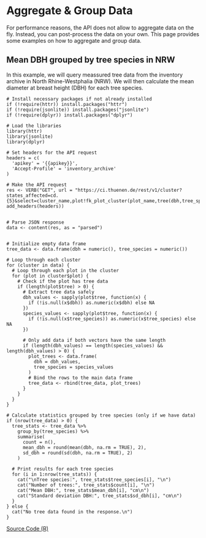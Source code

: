 <script setup>
  let apikey = 'eyJhbGciOiJIUzI1NiIsInR5cCI6IkpXVCJ9.ewogICJyb2xlIjogImFub24iLAogICJpc3MiOiAiVEZNIiwKICAiaWF0IjogMTczOTkxOTYwMCwKICAiZXhwIjogMTg5NzY4NjAwMAp9.L28Sk6wzRLoUh1wLz_TjeY_rtUp3UX3-6UttadUEoC0';
  //apikey = "[apikey]";
</script>

# Aggregate & Group Data

For performance reasons, the API does not allow to aggregate data on the fly. Instead, you can post-process the data on your own. This page provides some examples on how to aggregate and group data.



## Mean DBH grouped by tree species in NRW

In this example, we will query meassured tree data from the inventory archive in North Rhine-Westphalia (NRW). We will then calculate the mean diameter at breast height (DBH) for each tree species.

```R-vue
# Install necessary packages if not already installed
if (!require(httr)) install.packages("httr")
if (!require(jsonlite)) install.packages("jsonlite")
if (!require(dplyr)) install.packages("dplyr")

# Load the libraries
library(httr)
library(jsonlite)
library(dplyr)

# Set headers for the API request
headers = c(
  'apikey' = '{{apikey}}',
  'Accept-Profile' = 'inventory_archive'
)

# Make the API request
res <- VERB("GET", url = "https://ci.thuenen.de/rest/v1/cluster?states_affected=cd.{5}&select=cluster_name,plot!fk_plot_cluster(plot_name,tree(dbh,tree_species))&plot.tree.dbh=not.is.null", add_headers(headers))


# Parse JSON response
data <- content(res, as = "parsed")


# Initialize empty data frame
tree_data <- data.frame(dbh = numeric(), tree_species = numeric())

# Loop through each cluster
for (cluster in data) {
  # Loop through each plot in the cluster
  for (plot in cluster$plot) {
    # Check if the plot has tree data
    if (length(plot$tree) > 0) {
      # Extract tree data safely
      dbh_values <- sapply(plot$tree, function(x) {
        if (!is.null(x$dbh)) as.numeric(x$dbh) else NA
      })
      species_values <- sapply(plot$tree, function(x) {
        if (!is.null(x$tree_species)) as.numeric(x$tree_species) else NA
      })
      
      # Only add data if both vectors have the same length
      if (length(dbh_values) == length(species_values) && length(dbh_values) > 0) {
        plot_trees <- data.frame(
          dbh = dbh_values,
          tree_species = species_values
        )
        # Bind the rows to the main data frame
        tree_data <- rbind(tree_data, plot_trees)
      }
    }
  }
}

# Calculate statistics grouped by tree species (only if we have data)
if (nrow(tree_data) > 0) {
  tree_stats <- tree_data %>%
    group_by(tree_species) %>%
    summarise(
      count = n(),
      mean_dbh = round(mean(dbh, na.rm = TRUE), 2),
      sd_dbh = round(sd(dbh, na.rm = TRUE), 2)
    )

  # Print results for each tree species
  for (i in 1:nrow(tree_stats)) {
    cat("\nTree species:", tree_stats$tree_species[i], "\n")
    cat("Number of trees:", tree_stats$count[i], "\n")
    cat("Mean DBH:", tree_stats$mean_dbh[i], "cm\n")
    cat("Standard deviation DBH:", tree_stats$sd_dbh[i], "cm\n")
  }
} else {
  cat("No tree data found in the response.\n")
}
```

[Source Code (R)](https://github.com/Thuenen-Forest-Ecosystems/TFM-Documentation/blob/main/public/aggregate_acer_nrw.R)
